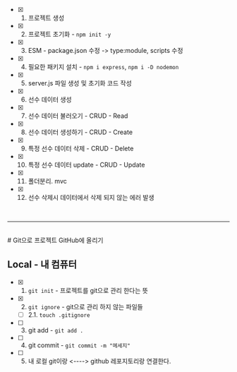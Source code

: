 - [x] 1. 프로젝트 생성 
- [X] 2. 프로젝트 초기화 - `npm init -y`
- [X] 3. ESM - package.json 수정 -> type:module, scripts 수정
- [X] 4. 필요한 패키지 설치 - `npm i express`, `npm i -D nodemon`
- [x] 5. server.js 파일 생성 및 초기화 코드 작성 
- [x] 6. 선수 데이터 생성 
- [x] 7. 선수 데이터 불러오기 - CRUD - Read
- [x] 8. 선수 데이터 생성하기 - CRUD - Create
- [x] 9. 특정 선수 데이터 삭제    - CRUD - Delete
- [x] 10. 특정 선수 데이터 update    - CRUD - Update
- [x] 11. 폴더분리. mvc 
- [x] 12. 선수 삭제시 데이터에서 삭제 되지 않는 에러 발생  

<br />

---

<br />
<!-- # h1 -->
<!-- ## h2 -->
<!-- ### h3 -->
<!-- ###### h6 -->
# Git으로 프로젝트 GitHub에 올리기

## Local - 내 컴퓨터 
- [x] 1. `git init` - 프로젝트를 git으로 관리 한다는 뜻
- [x] 2. `git ignore` - git으로 관리 하지 않는 파일들
  - [ ] 2.1. `touch .gitignore` 
- [ ] 3. git add - `git add .`
- [ ] 4. git commit - `git commit -m "메세지"`
- [ ] 5. 내 로컬 git이랑 <----> github 레포지토리랑 연결한다.